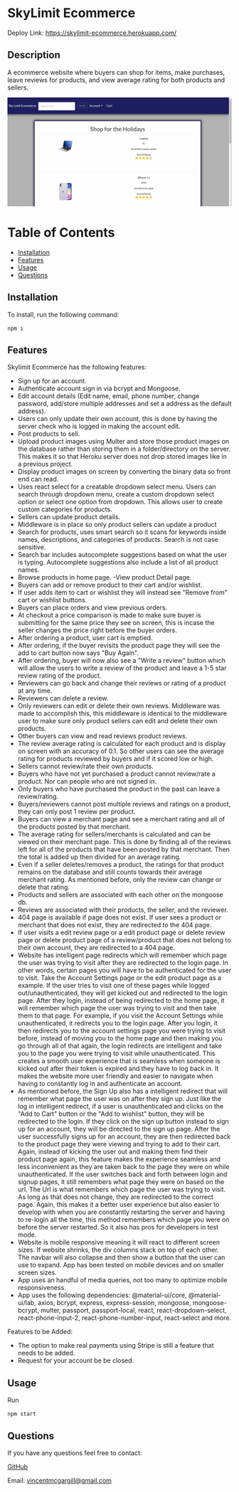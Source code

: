 # SkyLimit Ecommerce

Deploy Link: https://skylimit-ecommerce.herokuapp.com/

## Description

A ecommerce website where buyers can shop for items, make purchases, leave reviews for products, and view average rating for both products and sellers.



![Skylimit Ecommerce](./skylimitecom.gif)



# Table of Contents
- [Installation](#installation)
- [Features](#features)
- [Usage](#usage)
- [Questions](#questions)

## Installation
To install, run the following command:
```
npm i
```

## Features

Skylimit Ecommerce has the following features:

- Sign up for an account.
- Authenticate account sign in via bcrypt and Mongoose.
- Edit account details (Edit name, email, phone number, change password, add/store multiple addresses and set a address as the default address).
- Users can only update their own account, this is done by having the server check who is logged in making the account edit.
- Post products to sell.
- Upload product images using Multer and store those product images on the database rather than storing them in a folder/directory on the server. This makes it so that Heroku server does not drop stored images like in a previous project.
- Display product images on screen by converting the binary data so front end can read.
- Uses react select for a creatable dropdown select menu. Users can search through dropdown menu, create a custom dropdown select option or select one option from dropdown. This allows user to create custom categories for products.
- Sellers can update product details.
- Middleware is in place so only product sellers can update a product
- Search for products, uses smart search so it scans for keywords inside names, descriptions, and categories of products. Search is not case sensitive.
- Search bar includes autocomplete suggestions based on what the user is typing. Autocomplete suggestions also include a list of all product names.
- Browse products in home page.
-View product Detail page.
- Buyers can add or remove product to their cart and/or wishlist.
- If user adds item to cart or wishlist they will instead see "Remove from" cart or wishlist buttons.
- Buyers can place orders and view previous orders.
- At checkout a price comparison is made to make sure buyer is submitting for the same price they see on screen, this is incase the seller changes the price right before the buyer orders.
- After ordering a product, user cart is emptied.
- After ordering, if the buyer revisits the product page they will see the add to cart button now says "Buy Again".
- After ordering, buyer will now also see a "Write a review" button which will allow the users to write a review of the product and leave a 1-5 star review rating of the product.
- Reviewers can go back and change their reviews or rating of a product at any time.
- Reviewers can delete a review.
- Only reviewers can edit or delete their own reviews. Middleware was made to accomplish this, this middleware is identical to the middleware user to make sure only product sellers can edit and delete their own products.
- Other buyers can view and read reviews product reviews.
- The review average rating is calculated for each product and is display on screen with an accuracy of 0.1. So other users can see the average rating for products reviewed by buyers and if it scored low or high.
- Sellers cannot review/rate their own products.
- Buyers who have not yet purchased a product cannot review/rate a product. Nor can people who are not signed in.
- Only buyers who have purchased the product in the past can leave a review/rating.
- Buyers/reviewers cannot post multiple reviews and ratings on a product, they can only post 1 review per product.
- Buyers can view a merchant page and see a merchant rating and all of the products posted by that merchant.
- The average rating for sellers/merchants is calculated and can be viewed on their merchant page. This is done by finding all of the reviews left for all of the products that have been posted by that merchant. Then the total is added up then divided for an average rating.
- Even if a seller deletes/removes a product, the ratings for that product remains on the database and still counts towards their average merchant rating. As mentioned before, only the review can change or delete that rating.
- Products and sellers are associated with each other on the mongoose db.
- Reviews are associated with their products, the seller, and the reviewer.
- 404 page is available if page does not exist. If user sees a product or merchant that does not exist, they are redirected to the 404 page. 
- If user visits a edit review page or a edit product page or delete review page or delete product page of a review/product that does not belong to their own account, they are redirected to a 404 page.
- Website has intelligent page redirects which will remember which page the user was trying to visit after they are redirected to the login page. In other words, certain pages you will have to be authenticated for the user to visit. Take the Account Settings page or the edit product page as a example. If the user tries to visit one of these pages while logged out/unauthenticated, they will get kicked out and redirected to the login page. After they login, instead of being redirected to the home page, it will remember which page the user was trying to visit and then take them to that page. For example, if you visit the Account Settings while unauthenticated, it redirects you to the login page. After you login, it then redirects you to the account settings page you were trying to visit before, instead of moving you to the home page and then making you go through all of that again, the login redirects are intelligent and take you to the page you were trying to visit while unauthenticated. This creates a smooth user experience that is seamless when someone is kicked out after their token is expired and they have to log back in. It makes the website more user friendly and easier to navigate when having to constantly log in and authenticate an account.
- As mentioned before, the Sign Up also has a intelligent redirect that will remember what page the user was on after they sign up. Just like the log in intelligent redirect, if a user is unauthenticated and clicks on the "Add to Cart" button or the "Add to wishlist" button, they will be redirected to the login. If they click on the sign up button instead to sign up for an account, they will be directed to the sign up page. After the user successfully signs up for an account, they are then redirected back to the product page they were viewing and trying to add to their cart. Again, instead of kicking the user out and making them find their product page again, this feature makes the experience seamless and less inconvenient as they are taken back to the page they were on while unauthenticated. If the user switches back and forth between login and signup pages, it still remembers what page they were on based on the url. The Url is what remembers which page the user was trying to visit. As long as that does not change, they are redirected to the correct page. Again, this makes it a better user experience but also easier to develop with when you are constantly restarting the server and having to re-login all the time, this method remembers which page you were on before the server restarted. So it also has pros for developers in test mode.
- Website is mobile responsive meaning it will react to different screen sizes. If website shrinks, the div columns stack on top of each other. The navbar will also collapse and then show a button that the user can use to expand. App has been tested on mobile devices and on smaller screen sizes.
- App uses an handful of media queries, not too many to optimize mobile responsiveness.
- App uses the following dependencies: @material-ui/core, @material-ui/lab, axios, bcrypt, express, express-session, mongoose, mongoose-bcrypt, multer, passport, passport-local, react, react-dropdown-select, react-phone-input-2, react-phone-number-input, react-select and more. 

Features to be Added:

- The option to make real payments using Stripe is still a feature that needs to be added.
- Request for your account be be closed.

## Usage
Run 
```
npm start
```
 
## Questions
If you have any questions feel free to contact: 
 
[GitHub](https://github.com/vmcgargill) 
 
Email: [vincentmcgargill@gmail.com](mailto:vincentmcgargill@gmail.com)